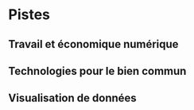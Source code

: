 # Pistes

## Travail et économique numérique

## Technologies pour le bien commun

## Visualisation de données